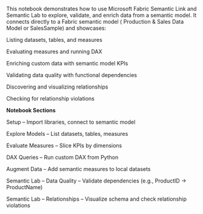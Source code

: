 
This notebook demonstrates how to use Microsoft Fabric Semantic Link and Semantic Lab to explore, validate, and enrich data from a semantic model.
It connects directly to a Fabric semantic model ( Production & Sales Data Model or SalesSample) and showcases:

Listing datasets, tables, and measures

Evaluating measures and running DAX

Enriching custom data with semantic model KPIs

Validating data quality with functional dependencies

Discovering and visualizing relationships

Checking for relationship violations


**Notebook Sections**

Setup – Import libraries, connect to semantic model

Explore Models – List datasets, tables, measures

Evaluate Measures – Slice KPIs by dimensions

DAX Queries – Run custom DAX from Python

Augment Data – Add semantic measures to local datasets

Semantic Lab – Data Quality – Validate dependencies (e.g., ProductID → ProductName)

Semantic Lab – Relationships – Visualize schema and check relationship violations
